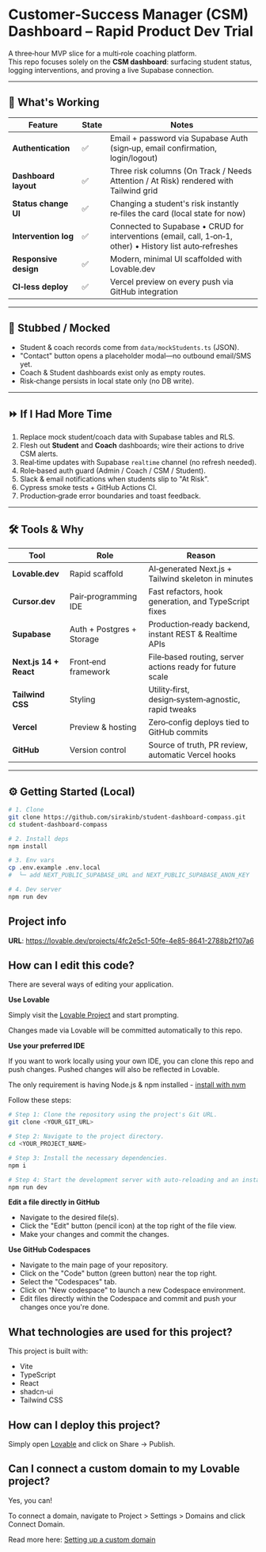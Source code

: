 # Customer‑Success Manager (CSM) Dashboard – Rapid Product Dev Trial

A three‑hour MVP slice for a multi‑role coaching platform.  
This repo focuses solely on the **CSM dashboard**: surfacing student status, logging interventions, and proving a live Supabase connection.

---

## 🚀 What's Working

| Feature | State | Notes |
|---------|-------|-------|
| **Authentication** | ✅ | Email + password via Supabase Auth (sign‑up, email confirmation, login/logout) |
| **Dashboard layout** | ✅ | Three risk columns (On Track / Needs Attention / At Risk) rendered with Tailwind grid |
| **Status change UI** | ✅ | Changing a student's risk instantly re‑files the card (local state for now) |
| **Intervention log** | ✅ | Connected to Supabase • CRUD for interventions (email, call, 1‑on‑1, other) • History list auto‑refreshes |
| **Responsive design** | ✅ | Modern, minimal UI scaffolded with Lovable.dev |
| **CI‑less deploy** | ✅ | Vercel preview on every push via GitHub integration |

---

## 🧪 Stubbed / Mocked

* Student & coach records come from `data/mockStudents.ts` (JSON).
* "Contact" button opens a placeholder modal—no outbound email/SMS yet.
* Coach & Student dashboards exist only as empty routes.
* Risk‑change persists in local state only (no DB write).

---

## ⏩ If I Had More Time

1. Replace mock student/coach data with Supabase tables and RLS.
2. Flesh out **Student** and **Coach** dashboards; wire their actions to drive CSM alerts.
3. Real‑time updates with Supabase `realtime` channel (no refresh needed).
4. Role‑based auth guard (Admin / Coach / CSM / Student).
5. Slack & email notifications when students slip to "At Risk".
6. Cypress smoke tests + GitHub Actions CI.
7. Production‑grade error boundaries and toast feedback.

---

## 🛠️ Tools & Why

| Tool | Role | Reason |
|------|------|--------|
| **Lovable.dev** | Rapid scaffold | AI‑generated Next.js + Tailwind skeleton in minutes |
| **Cursor.dev** | Pair‑programming IDE | Fast refactors, hook generation, and TypeScript fixes |
| **Supabase** | Auth + Postgres + Storage | Production‑ready backend, instant REST & Realtime APIs |
| **Next.js 14 + React** | Front‑end framework | File‑based routing, server actions ready for future scale |
| **Tailwind CSS** | Styling | Utility‑first, design‑system‑agnostic, rapid tweaks |
| **Vercel** | Preview & hosting | Zero‑config deploys tied to GitHub commits |
| **GitHub** | Version control | Source of truth, PR review, automatic Vercel hooks |

---

## ⚙️ Getting Started (Local)

```bash
# 1. Clone
git clone https://github.com/sirakinb/student-dashboard-compass.git
cd student-dashboard-compass

# 2. Install deps
npm install

# 3. Env vars
cp .env.example .env.local
#  └─ add NEXT_PUBLIC_SUPABASE_URL and NEXT_PUBLIC_SUPABASE_ANON_KEY

# 4. Dev server
npm run dev
```

## Project info

**URL**: https://lovable.dev/projects/4fc2e5c1-50fe-4e85-8641-2788b2f107a6

## How can I edit this code?

There are several ways of editing your application.

**Use Lovable**

Simply visit the [Lovable Project](https://lovable.dev/projects/4fc2e5c1-50fe-4e85-8641-2788b2f107a6) and start prompting.

Changes made via Lovable will be committed automatically to this repo.

**Use your preferred IDE**

If you want to work locally using your own IDE, you can clone this repo and push changes. Pushed changes will also be reflected in Lovable.

The only requirement is having Node.js & npm installed - [install with nvm](https://github.com/nvm-sh/nvm#installing-and-updating)

Follow these steps:

```sh
# Step 1: Clone the repository using the project's Git URL.
git clone <YOUR_GIT_URL>

# Step 2: Navigate to the project directory.
cd <YOUR_PROJECT_NAME>

# Step 3: Install the necessary dependencies.
npm i

# Step 4: Start the development server with auto-reloading and an instant preview.
npm run dev
```

**Edit a file directly in GitHub**

- Navigate to the desired file(s).
- Click the "Edit" button (pencil icon) at the top right of the file view.
- Make your changes and commit the changes.

**Use GitHub Codespaces**

- Navigate to the main page of your repository.
- Click on the "Code" button (green button) near the top right.
- Select the "Codespaces" tab.
- Click on "New codespace" to launch a new Codespace environment.
- Edit files directly within the Codespace and commit and push your changes once you're done.

## What technologies are used for this project?

This project is built with:

- Vite
- TypeScript
- React
- shadcn-ui
- Tailwind CSS

## How can I deploy this project?

Simply open [Lovable](https://lovable.dev/projects/4fc2e5c1-50fe-4e85-8641-2788b2f107a6) and click on Share -> Publish.

## Can I connect a custom domain to my Lovable project?

Yes, you can!

To connect a domain, navigate to Project > Settings > Domains and click Connect Domain.

Read more here: [Setting up a custom domain](https://docs.lovable.dev/tips-tricks/custom-domain#step-by-step-guide)
